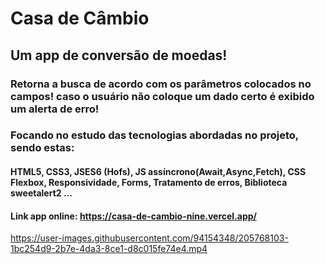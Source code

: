 # Casa de Câmbio
## Um app de conversão de moedas!
### Retorna a busca de acordo com os parâmetros colocados no campos! caso o usuário não coloque um dado certo é exibido um alerta de erro!
### Focando no estudo das tecnologias abordadas no projeto, sendo estas:
#### HTML5, CSS3, JSES6 (Hofs), JS assíncrono(Await,Async,Fetch), CSS Flexbox, Responsividade, Forms, Tratamento de erros, Biblioteca sweetalert2 ...
#### Link app online: https://casa-de-cambio-nine.vercel.app/



https://user-images.githubusercontent.com/94154348/205768103-1bc254d9-2b7e-4da3-8ce1-d8c015fe74e4.mp4


